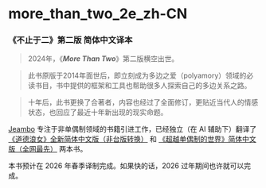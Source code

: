 # more_than_two_2e_zh-CN
### **《不止于二》第二版 简体中文译本**

> 2024年，《***More Than Two***》第二版横空出世。

> 此书原版于2014年面世后，即立刻成为多边之爱（polyamory）领域的必读书目，书中提供的框架和工具也帮助很多人探索自己的多边关系之路。

> 十年后，此书更换了合著者，内容也经过了全面修订，更贴近当代人的情感状态，也回应了最近十年新出现的现实命题。

[Jeambo](jeambos.github.io) 专注于非单偶制领域的书籍引进工作，已经独立（在 AI 辅助下）翻译了 [《道德浪女》全新简体中文版（非台版转换）](https://github.com/jeambos/the_ethical_slut_zh-CN) 和 [《超越单偶制的世界》简体中文版（全网最先）](https://github.com/jeambos/awbm_zh-CN) 两本书。

本书预计在 2026 年春季译制完成。如果快的话，2026 过年期间也许就可以完成。
